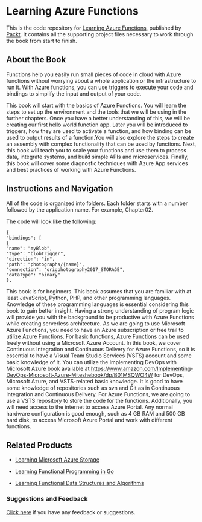 # Learning Azure Functions
This is the code repository for [Learning Azure Functions](https://www.packtpub.com/virtualization-and-cloud/learning-azure-functions?utm_source=github&utm_medium=repository&utm_campaign=9781787122932), published by [Packt](https://www.packtpub.com/?utm_source=github). It contains all the supporting project files necessary to work through the book from start to finish.
## About the Book
Functions help you easily run small pieces of code in cloud with Azure functions without worrying about a whole application or the infrastructure to run it. With Azure functions, you can use triggers to execute your code and bindings to simplify the input and output of your code.

This book will start with the basics of Azure Functions. You will learn the steps to set up the environment and the tools that we will be using in the further chapters. Once you have a better understanding of this, we will be creating our first hello world function app. Later you will be introduced to triggers, how they are used to activate a function, and how binding can be used to output results of a function.You will also explore the steps to create an assembly with complex functionality that can be used by functions. Next, this book will teach you to scale your functions and use them to process data, integrate systems, and build simple APIs and microservices. Finally, this book will cover some diagnostic techniques with Azure App services and best practices of working with Azure Functions.


## Instructions and Navigation
All of the code is organized into folders. Each folder starts with a number followed by the application name. For example, Chapter02.



The code will look like the following:
```
{
"bindings": [
{
"name": "myBlob",
"type": "blobTrigger",
"direction": "in",
"path": "photographs/{name}",
"connection": "origphotography2017_STORAGE",
"dataType": "binary"
},
```

This book is for beginners. This book assumes that you are familiar with at least JavaScript,
Python, PHP, and other programming languages. Knowledge of these programming
languages is essential considering this book to gain better insight. Having a strong
understanding of program logic will provide you with the background to be productive
with Azure Functions while creating serverless architecture.
As we are going to use Microsoft Azure Functions, you need to have an Azure subscription
or free trail to utilize Azure Functions. For basic functions, Azure Functions can be used
freely without using a Microsoft Azure Account.
In this book, we cover Continuous Integration and Continuous Delivery for Azure
Functions, so it is essential to have a Visual Team Studio Services (VSTS) account and some
basic knowledge of it. You can utilize the Implementing DevOps with Microsoft Azure book
available at https://www.amazon.com/Implementing-DevOps-Microsoft-Azure-Miteshebook/dp/B01MSQWO4W for DevOps, Microsoft Azure, and VSTS-related basic knowledge. It
is good to have some knowledge of repositories such as svn and Git as in Continuous
Integration and Continuous Delivery. For Azure Functions, we are going to use a VSTS
repository to store the code for the functions.
Additionally, you will need access to the internet to access Azure Portal. Any normal
hardware configuration is good enough, such as 4 GB RAM and 500 GB hard disk, to access
Microsoft Azure Portal and work with different functions.

## Related Products
* [Learning Microsoft Azure Storage](https://www.packtpub.com/big-data-and-business-intelligence/learning-microsoft-azure-storage?utm_source=github&utm_medium=repository&utm_campaign=9781785884917)

* [Learning Functional Programming in Go](https://www.packtpub.com/application-development/learning-functional-programming-go?utm_source=github&utm_medium=repository&utm_campaign=9781787281394)

* [Learning Functional Data Structures and Algorithms](https://www.packtpub.com/application-development/learning-functional-data-structures-and-algorithms?utm_source=github&utm_medium=repository&utm_campaign=9781785888731)

### Suggestions and Feedback
[Click here](https://docs.google.com/forms/d/e/1FAIpQLSe5qwunkGf6PUvzPirPDtuy1Du5Rlzew23UBp2S-P3wB-GcwQ/viewform) if you have any feedback or suggestions.

